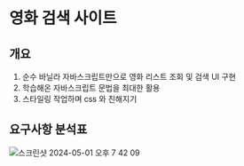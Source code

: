 # 영화 검색 사이트

## 개요

1. 순수 바닐라 자바스크립트만으로 영화 리스트 조회 및 검색 UI 구현
2. 학습해온 자바스크립트 문법을 최대한 활용
3. 스타일링 작업하며 css 와 친해지기

## 요구사항 분석표

![스크린샷 2024-05-01 오후 7 42 09](https://github.com/ttt20222/Prj1/assets/132965634/f0dbe152-83f4-4f1e-8356-9e70b1b6399b)
